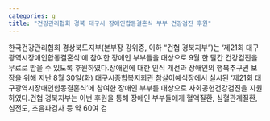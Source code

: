 ```yaml
---
categories: g
title: "건강관리협회 경북 대구시 장애인합동결혼식 부부 건강검진 후원"
---
```

한국건강관리협회 경상북도지부(본부장 강위중, 이하 “건협 경북지부”)는 ‘제21회 대구광역시장애인합동결혼식’에 참여한 장애인 부부들을 대상으로 9월 한 달간 건강검진을 무료로 받을 수 있도록 후원하였다.장애인에 대한 인식 개선과 장애인의 행복추구권 보장을 위해 지난 8월 30일(화) 대구시종합복지회관 참살이예식장에서 실시된 ‘제21회 대구광역시장애인합동결혼식’에 참여한 장애인 부부를 대상으로 사회공헌건강검진을 지원하였다.건협 경북지부는 이번 후원을 통해 장애인 부부들에게 혈액질환, 심혈관계질환, 심전도, 초음파검사 등 약 60여 검